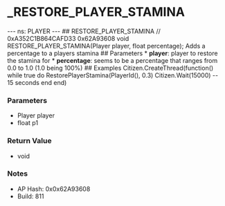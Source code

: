 # _RESTORE_PLAYER_STAMINA

--- ns: PLAYER --- ## RESTORE_PLAYER_STAMINA  // 0xA352C1B864CAFD33 0x62A93608 void RESTORE_PLAYER_STAMINA(Player player, float percentage); Adds a percentage to a players stamina  ## Parameters * **player**: player to restore the stamina for * **percentage**: seems to be a percentage that ranges from 0.0 to 1.0 (1.0 being 100%)  ## Examples Citizen.CreateThread(function() while true do RestorePlayerStamina(PlayerId(), 0.3) Citizen.Wait(15000) -- 15 seconds end end)

### Parameters
* Player player
* float p1

### Return Value
* void

### Notes
* AP Hash: 0x0x62A93608
* Build: 811

